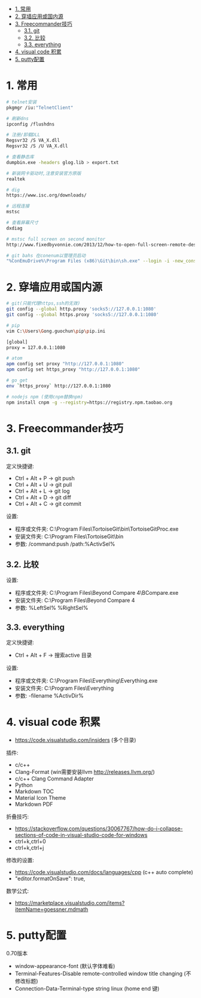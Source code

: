 
<!-- TOC -->

- [1. 常用](#1-常用)
- [2. 穿墙应用或国内源](#2-穿墙应用或国内源)
- [3. Freecommander技巧](#3-freecommander技巧)
    - [3.1. git](#31-git)
    - [3.2. 比较](#32-比较)
    - [3.3. everything](#33-everything)
- [4. visual code 积累](#4-visual-code-积累)
- [5. putty配置](#5-putty配置)

<!-- /TOC -->


# 1. 常用

```bash
# telnet安装
pkgmgr /iu:"TelnetClient"

# 刷新dns
ipconfig /flushdns

# 注册/卸载DLL
Regsvr32 /S VA_X.dll
Regsvr32 /S /U VA_X.dll

# 查看静态库
dumpbin.exe -headers glog.lib > export.txt

# 新装网卡驱动时,注意安装官方原版
realtek

# dig
https://www.isc.org/downloads/

# 远程连接
mstsc

# 查看屏幕尺寸
dxdiag

# mstsc full screen on second monitor
http://www.fixedbyvonnie.com/2013/12/how-to-open-full-screen-remote-desktop-session-secondary-monitor-in-windows/#.WUi7XeuGOHs

# git bahs 在conenum以管理员启动
"%ConEmuDrive%\Program Files (x86)\Git\bin\sh.exe" --login -i -new_console:a
```

# 2. 穿墙应用或国内源

```bash
# git(只能代理https,ssh的无效)
git config --global http.proxy 'socks5://127.0.0.1:1080' 
git config --global https.proxy 'socks5://127.0.0.1:1080'

# pip
vim C:\Users\Gong.guochun\pip\pip.ini

[global]
proxy = 127.0.0.1:1080

# atom
apm config set proxy "http://127.0.0.1:1080"
apm config set https_proxy "http://127.0.0.1:1080"

# go get
env `https_proxy` http://127.0.0.1:1080

# nodejs npm (使用cnpm替换npm)
npm install cnpm -g --registry=https://registry.npm.taobao.org

```

# 3. Freecommander技巧

## 3.1. git
定义快捷键:
* Ctrl + Alt + P -> git push
* Ctrl + Alt + U -> git pull
* Ctrl + Alt + L -> git log
* Ctrl + Alt + D -> git diff
* Ctrl + Alt + C -> git commit

设置:
* 程序或文件夹: C:\Program Files\TortoiseGit\bin\TortoiseGitProc.exe
* 安装文件夹: C:\Program Files\TortoiseGit\bin
* 参数: /command:push /path:%ActivSel%


## 3.2. 比较

设置:
* 程序或文件夹: C:\Program Files\Beyond Compare 4\BCompare.exe
* 安装文件夹: C:\Program Files\Beyond Compare 4
* 参数: %LeftSel% %RightSel%

## 3.3. everything
定义快捷键:
* Ctrl + Alt + F -> 搜索active 目录

设置:
* 程序或文件夹: C:\Program Files\Everything\Everything.exe
* 安装文件夹: C:\Program Files\Everything
* 参数: -filename %ActivDir%

# 4. visual code 积累

* https://code.visualstudio.com/insiders (多个目录)

插件:
* c/c++
* Clang-Format (win需要安装llvm http://releases.llvm.org/)
* c/c++ Clang Command Adapter
* Python
* Markdown TOC
* Material Icon Theme
* Markdown PDF

折叠技巧:
* https://stackoverflow.com/questions/30067767/how-do-i-collapse-sections-of-code-in-visual-studio-code-for-windows
* ctrl+k,ctrl+0 
* ctrl+k,ctrl+j

修改的设置:

* https://code.visualstudio.com/docs/languages/cpp (c++ auto complete)
* "editor.formatOnSave": true,

数学公式:
* https://marketplace.visualstudio.com/items?itemName=goessner.mdmath

# 5. putty配置
0.70版本

* window-appearance-font (默认字体难看)
* Terminal-Features-Disable remote-controlled window title changing (不修改标题)
* Connection-Data-Terminal-type string linux (home end 键)
